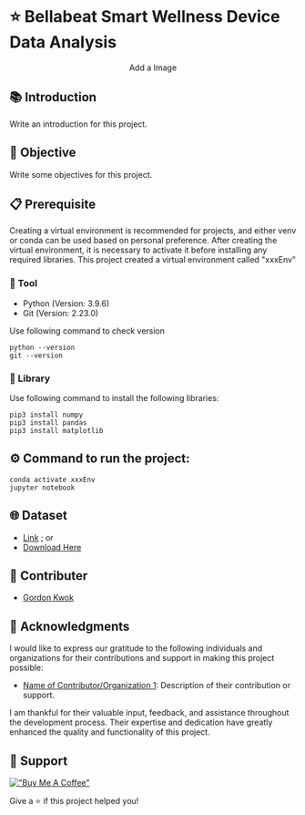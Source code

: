 # ⭐️ Bellabeat Smart Wellness Device Data Analysis

<p align="center">
Add a Image
</p>

## 📚 Introduction
Write an introduction for this project.

## 🎯 Objective
Write some objectives for this project.

## 📋 Prerequisite
Creating a virtual environment is recommended for projects, and either venv or conda can be used based on personal preference. After creating the virtual environment, it is necessary to activate it before installing any required libraries. This project created a virtual environment called "xxxEnv"

### 🔧 Tool
- Python (Version: 3.9.6)
- Git (Version: 2.23.0)

Use following command to check version
```
python --version
git --version
```

### 📖 Library
Use following command to install the following libraries:
```
pip3 install numpy
pip3 install pandas
pip3 install matplotlib
```

## ⚙️ Command to run the project:
```
conda activate xxxEnv
jupyter notebook
```

## 🌐 Dataset
- [Link](https) ; or
- [Download Here](https)

## 👥 Contributer
- [Gordon Kwok](https://www.linkedin.com/in/gordonkwokch/)

## 🤝 Acknowledgments

I would like to express our gratitude to the following individuals and organizations for their contributions and support in making this project possible:

- [Name of Contributor/Organization 1](https://example.com): Description of their contribution or support.

I am thankful for their valuable input, feedback, and assistance throughout the development process. Their expertise and dedication have greatly enhanced the quality and functionality of this project.

## 💪 Support
[!["Buy Me A Coffee"](https://www.buymeacoffee.com/assets/img/custom_images/orange_img.png)](https://www.buymeacoffee.com/gordonhei25)

Give a ⭐️ if this project helped you!
